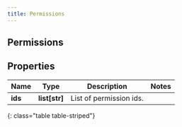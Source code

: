 ```yaml
---
title: Permissions
---
```

## Permissions

## Properties

|Name | Type | Description | Notes|
|------------ | ------------- | ------------- | -------------|
| **ids** | **list[str]** | List of permission ids. | |
{: class="table table-striped"}


